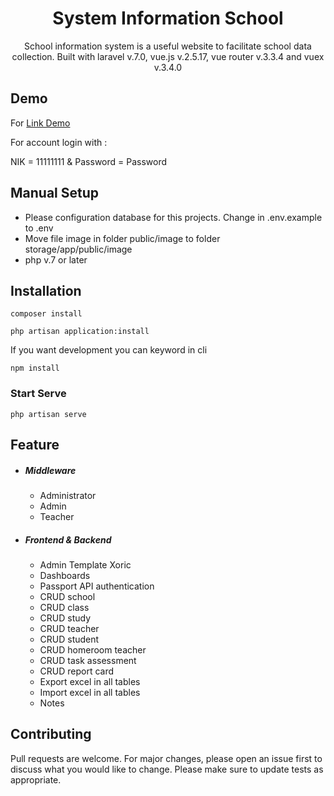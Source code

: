 <h1 align="center">System Information School</h1>
<p align="center">School information system is a useful website to facilitate school data collection. Built with laravel v.7.0, vue.js v.2.5.17, vue router v.3.3.4 and vuex v.3.4.0</p>
<h2>Demo</h2>
<p>For <a href="http://system-school-laravel.herokuapp.com/">Link Demo</a></p>
<p>For account login with :</p>
<p>NIK = 11111111 & Password = Password</p>
<h2>Manual Setup</h2>
<ul>
    <li>Please configuration database for this projects. Change in .env.example to .env</li>
    <li>Move file image in folder public/image to folder storage/app/public/image</li>
    <li>php v.7 or later</li>
</ul>
<h2>Installation</h2>

```
composer install
```
```
php artisan application:install
```
If you want development you can keyword in cli
```
npm install
```
### Start Serve
```
php artisan serve
```
<h2>Feature</h2>
<ul>
    <li>
        <h5>Middleware</h5>
        <ul>
            <li>Administrator</li>
            <li>Admin</li>
            <li>Teacher</li>
        </ul>
    </li>
    <li>
        <h5>Frontend & Backend</h5>
        <ul>
            <li>Admin Template Xoric</li>
            <li>Dashboards</li>
            <li>Passport API authentication</li>
            <li>CRUD school</li>
            <li>CRUD class</li>
            <li>CRUD study</li>
            <li>CRUD teacher</li>
            <li>CRUD student</li>
            <li>CRUD homeroom teacher</li>
            <li>CRUD task assessment</li>
            <li>CRUD report card</li>
            <li>Export excel in all tables</li>
            <li>Import excel in all tables</li>
            <li>Notes</li>
        </ul>
    </li>
</ul>
<h2>Contributing</h2>
<p>Pull requests are welcome. For major changes, please open an issue first to discuss what you would like to change.
Please make sure to update tests as appropriate.</p>
